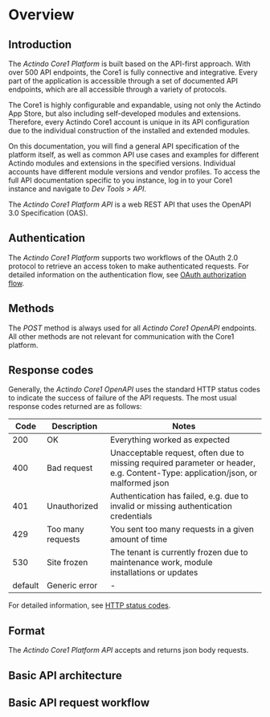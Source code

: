 # Overview

[comment]: <> (Diese Info gilt für alle APIs bzw. alle Module. Falls andere Module dokumentiert, darauf verweisen oder auf eine überordnete Ebene verschieben)

## Introduction

The *Actindo Core1 Platform* is built based on the API-first approach. With over 500 API endpoints, the Core1 is fully connective and integrative. Every part of the application is accessible through a set of documented API endpoints, which are all accessible through a variety of protocols. 

The Core1 is highly configurable and expandable, using not only the Actindo App Store, but also including self-developed modules and extensions. Therefore, every Actindo Core1 account is unique in its API configuration due to the individual construction of the installed and extended modules.

On this documentation, you will find a general API specification of the platform itself, as well as common API use cases and examples for different Actindo modules and extensions in the specified versions. Individual accounts have different module versions and vendor profiles. To access the full API documentation specific to you instance, log in to your Core1 instance and navigate to *Dev Tools > API*.

[comment]: <> (Double-check info. Wo kommt es her?)

The *Actindo Core1 Platform API* is a web REST API that uses the OpenAPI 3.0 Specification (OAS). 

[comment]: <> (Supports REST, SOAP, welche andere? Relevant hier?)

## Authentication

The *Actindo Core1 Platform* supports two workflows of the OAuth 2.0 protocol to retrieve an access token to make authenticated requests. For detailed information on the authentication flow, see [OAuth authorization flow](02_GetStarted.md#oauth-authorization-flow).

## Methods 

The *POST* method is always used for all *Actindo Core1 OpenAPI* endpoints. All other methods are not relevant for communication with the Core1 platform.

## Response codes

Generally, the *Actindo Core1 OpenAPI* uses the standard HTTP status codes to indicate the success of failure of the API requests.  The most usual response codes returned are as follows: 

| Code | Description | Notes |
| ---- | ----------- | ------ |
| 200  | OK          |  Everything worked as expected      |
| 400  | Bad request | Unacceptable request, often due to missing required parameter or  header, e.g. Content-Type: application/json, or malformed json |
| 401  | Unauthorized | Authentication has failed, e.g. due to invalid or missing authentication credentials |
| 429  | Too many requests   | You sent too many requests in a given amount of time |
| 530 | Site frozen | The tenant is currently frozen due to maintenance work, module installations or updates |
| default | Generic error | - | 

For detailed information, see [HTTP status codes](https://en.wikipedia.org/wiki/List_of_HTTP_status_codes "[https://en.wikipedia.org/wiki/List_of_HTTP_status_codes]").

## Format  

The *Actindo Core1 Platform API* accepts and returns json body requests. 

## Basic API architecture

[comment]: <> (Graphik)

## Basic API request workflow

[comment]: <> (Graphik)





